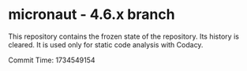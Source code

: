 # micronaut - 4.6.x branch

This repository contains the frozen state of the repository.
Its history is cleared. It is used only for static code
analysis with Codacy.

Commit Time: 1734549154